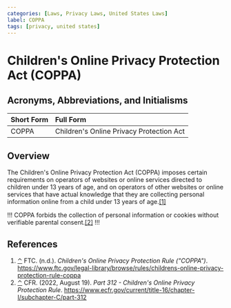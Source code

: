 ```yaml
---
categories: [Laws, Privacy Laws, United States Laws]
label: COPPA
tags: [privacy, united states]
---
```


# Children's Online Privacy Protection Act (COPPA)

## Acronyms, Abbreviations, and Initialisms

Short Form | Full Form
:--- | :---
COPPA | Children's Online Privacy Protection Act

## Overview

<span id="rev1"></span>The Children's Online Privacy Protection Act (COPPA) imposes certain requirements on operators of websites or online services directed to children under 13 years of age, and on operators of other websites or online services that have actual knowledge that they are collecting personal information online from a child under 13 years of age.[[1]](#ref1)

!!!
<span id="rev1"></span>COPPA forbids the collection of personal information or cookies without verifiable parental consent.[[2]](#ref2)
!!!

## References

1. <span id="ref1"></span>[⌃](#rev1) FTC. (n.d.). *Children's Online Privacy Protection Rule ("COPPA")*. https://www.ftc.gov/legal-library/browse/rules/childrens-online-privacy-protection-rule-coppa
2. <span id="ref2"></span>[⌃](#rev2) CFR. (2022, August 19). *Part 312 - Children's Online Privacy Protection Rule*. https://www.ecfr.gov/current/title-16/chapter-I/subchapter-C/part-312